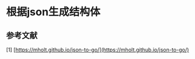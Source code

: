 # 根据json生成结构体



## 参考文献

\[1\] [https://mholt.github.io/json-to-go/](https://mholt.github.io/json-to-go/)

